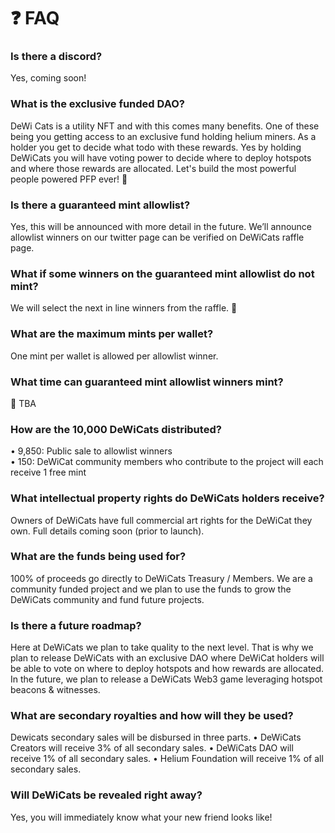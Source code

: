 # ❓ FAQ&#x20;

### Is there a discord?

Yes, coming soon!

### What is the exclusive funded DAO?

DeWi Cats is a utility NFT and with this comes many benefits. One of these being you getting access to an exclusive fund holding helium miners. As a holder you get to decide what todo with these rewards. Yes by holding DeWiCats you will have voting power to decide where to deploy hotspots and where those rewards are allocated. Let's build the most powerful people powered PFP ever! 🚀

### Is there a guaranteed mint allowlist?

Yes, this will be announced with more detail in the future. We’ll announce allowlist winners on our twitter page can be verified on DeWiCats raffle page.

### What if some winners on the guaranteed mint allowlist do not mint?

We will select the next in line winners from the raffle. 👀

### What are the maximum mints per wallet?

One mint per wallet is allowed per allowlist winner.

### What time can guaranteed mint allowlist winners mint?

🤷 TBA

### How are the 10,000 DeWiCats distributed?

• 9,850: Public sale to allowlist winners \
• 150: DeWiCat community members who contribute to the project will each receive 1 free mint&#x20;

### What intellectual property rights do DeWiCats holders receive?

Owners of DeWiCats have full commercial art rights for the DeWiCat they own. Full details coming soon (prior to launch).

### What are the funds being used for?

100% of proceeds go directly to DeWiCats Treasury / Members. We are a community funded project and we plan to use the funds to grow the DeWiCats community and fund future projects.

### Is there a future roadmap?

Here at DeWiCats we plan to take quality to the next level. That is why we plan to release DeWiCats with an exclusive DAO where DeWiCat holders will be able to vote on where to deploy hotspots and how rewards are allocated. In the future, we plan to release a DeWiCats Web3 game leveraging hotspot beacons & witnesses.

### What are secondary royalties and how will they be used?

Dewicats secondary sales will be disbursed in three parts. • DeWiCats Creators will receive 3% of all secondary sales. • DeWiCats DAO will receive 1% of all secondary sales. • Helium Foundation will receive 1% of all secondary sales.

### Will DeWiCats be revealed right away?

Yes, you will immediately know what your new friend looks like\![\
](https://twitter.com/DeWiCats)



